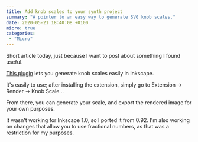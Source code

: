 ```yaml
---
title: Add knob scales to your synth project
summary: "A pointer to an easy way to generate SVG knob scales."
date: 2020-05-21 18:40:08 +0100
micro: true
categories:
 - "Micro"
---
```


Short article today, just because I want to post about something I found useful.

[This plugin](https://github.com/leechwort/knob-scale-generator) lets you generate knob scales easily in Inkscape.

It's easily to use; after installing the extension, simply go to Extension -> Render -> Knob Scale...

From there, you can generate your scale, and export the rendered image for your own purposes.

It wasn't working for Inkscape 1.0, so I ported it from 0.92. I'm also working on changes that allow you to use fractional numbers, as that was a restriction for my purposes.